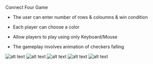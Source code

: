 Connect Four Game
- The user can enter number of rows & coloumns & win condition

- Each player can choose a color

- Allow players to play using only Keyboard/Mouse

- The gameplay involves animation of checkers falling

![alt text](https://developer-osama.herokuapp.com/connectfour1.png)
![alt text](https://developer-osama.herokuapp.com/connectfour2.png)
![alt text](https://developer-osama.herokuapp.com/connectfour3.png)
![alt text](https://developer-osama.herokuapp.com/connectfour4.png)
![alt text](https://developer-osama.herokuapp.com/connectfour5.png)
